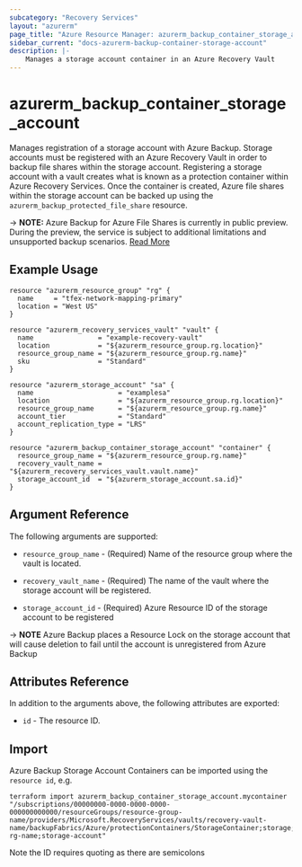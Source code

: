 ```yaml
---
subcategory: "Recovery Services"
layout: "azurerm"
page_title: "Azure Resource Manager: azurerm_backup_container_storage_account"
sidebar_current: "docs-azurerm-backup-container-storage-account"
description: |-
    Manages a storage account container in an Azure Recovery Vault
---
```


# azurerm_backup_container_storage_account

Manages registration of a storage account with Azure Backup. Storage accounts must be registered with an Azure Recovery Vault in order to backup file shares within the storage account. Registering a storage account with a vault creates what is known as a protection container within Azure Recovery Services. Once the container is created, Azure file shares within the storage account can be backed up using the `azurerm_backup_protected_file_share` resource.

-> **NOTE:** Azure Backup for Azure File Shares is currently in public preview. During the preview, the service is subject to additional limitations and unsupported backup scenarios. [Read More](https://docs.microsoft.com/en-us/azure/backup/backup-azure-files#limitations-for-azure-file-share-backup-during-preview)

## Example Usage

```hcl
resource "azurerm_resource_group" "rg" {
  name     = "tfex-network-mapping-primary"
  location = "West US"
}

resource "azurerm_recovery_services_vault" "vault" {
  name                = "example-recovery-vault"
  location            = "${azurerm_resource_group.rg.location}"
  resource_group_name = "${azurerm_resource_group.rg.name}"
  sku                 = "Standard"
}

resource "azurerm_storage_account" "sa" {
  name                     = "examplesa"
  location                 = "${azurerm_resource_group.rg.location}"
  resource_group_name      = "${azurerm_resource_group.rg.name}"
  account_tier             = "Standard"
  account_replication_type = "LRS"
}

resource "azurerm_backup_container_storage_account" "container" {
  resource_group_name = "${azurerm_resource_group.rg.name}"
  recovery_vault_name = "${azurerm_recovery_services_vault.vault.name}"
  storage_account_id  = "${azurerm_storage_account.sa.id}"
}
```

## Argument Reference

The following arguments are supported:

* `resource_group_name` - (Required) Name of the resource group where the vault is located.

* `recovery_vault_name` - (Required) The name of the vault where the storage account will be registered.

* `storage_account_id` - (Required) Azure Resource ID of the storage account to be registered

-> **NOTE** Azure Backup places a Resource Lock on the storage account that will cause deletion to fail until the account is unregistered from Azure Backup

## Attributes Reference

In addition to the arguments above, the following attributes are exported:

* `id` - The resource ID.

## Import

Azure Backup Storage Account Containers can be imported using the `resource id`, e.g.

```shell
terraform import azurerm_backup_container_storage_account.mycontainer "/subscriptions/00000000-0000-0000-0000-000000000000/resourceGroups/resource-group-name/providers/Microsoft.RecoveryServices/vaults/recovery-vault-name/backupFabrics/Azure/protectionContainers/StorageContainer;storage;storage-rg-name;storage-account"
```

Note the ID requires quoting as there are semicolons
